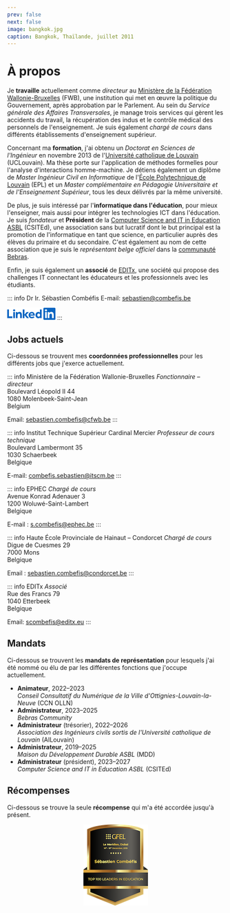 ```yaml
---
prev: false
next: false
image: bangkok.jpg
caption: Bangkok, Thaïlande, juillet 2011
---
```


# À propos

Je **travaille** actuellement comme _directeur_ au [Ministère de la Fédération Wallonie-Bruxelles](https://www.federation-wallonie-bruxelles.be/a-propos-de-la-federation/le-ministere) (FWB), une institution qui met en œuvre la politique du Gouvernement, après approbation par le Parlement. Au sein du _Service générale des Affaires Transversales_, je manage trois services qui gèrent les accidents du travail, la récupération des indus et le contrôle médical des personnels de l'enseignement. Je suis également _chargé de cours_ dans différents établissements d'enseignement supérieur.

Concernant ma **formation**, j'ai obtenu un _Doctorat en Sciences de l'Ingénieur_ en novembre 2013 de l'[Université catholique de Louvain](https://uclouvain.be/fr) (UCLouvain). Ma thèse porte sur l'application de méthodes formelles pour l'analyse d'interactions homme-machine. Je détiens également un diplôme de _Master Ingénieur Civil en Informatique_ de l'[École Polytechnique de Louvain](https://uclouvain.be/fr/facultes/epl) (EPL) et un _Master complémentaire en Pédagogie Universitaire et de l'Enseignement Supérieur_, tous les deux délivrés par la même université.

De plus, je suis intéressé par l'**informatique dans l'éducation**, pour mieux l'enseigner, mais aussi pour intégrer les technologies ICT dans l'éducation. Je suis _fondateur_ et **Président** de la [Computer Science and IT in Education ASBL](https://www.csited.be/fr/home) (CSITEd), une association sans but lucratif dont le but principal est la promotion de l'informatique en tant que science, en particulier auprès des élèves du primaire et du secondaire. C'est également au nom de cette association que je suis le _représentant belge officiel_ dans la [communauté Bebras](https://www.bebras.org).

Enfin, je suis également un **associé** de [EDITx](https://www.editx.eu/fr), une société qui propose des challenges IT connectant les éducateurs et les professionnels avec les étudiants.

::: info Dr Ir. Sébastien Combéfis
E-mail: [sebastien@combefis.be](mailto:sebastien@combefis.be)

[![Logo LinkedIn](/images/LinkedIn-Blue-14@2x.png)](https://www.linkedin.com/in/scombefis)
:::

## Jobs actuels

Ci-dessous se trouvent mes **coordonnées professionnelles** pour les différents jobs que j'exerce actuellement.

::: info Ministère de la Fédération Wallonie-Bruxelles
_Fonctionnaire – directeur_  
Boulevard Léopold II 44  
1080 Molenbeek-Saint-Jean  
Belgium

Email: [sebastien.combefis@cfwb.be](mailto:sebastien.combefis@cfwb.be)
:::

::: info Institut Technique Supérieur Cardinal Mercier
_Professeur de cours technique_  
Boulevard Lambermont 35  
1030 Schaerbeek  
Belgique

E-mail: [combefis.sebastien@itscm.be](mailto:combefis.sebastien@itscm.be)
:::

::: info EPHEC
_Chargé de cours_  
Avenue Konrad Adenauer 3  
1200 Woluwé-Saint-Lambert  
Belgique

E-mail : [s.combefis@ephec.be](mailto:s.combefis@ephec.be)
:::

::: info Haute École Provinciale de Hainaut – Condorcet
_Chargé de cours_  
Digue de Cuesmes 29  
7000 Mons  
Belgique

Email : [sebastien.combefis@condorcet.be](mailto:sebastien.combefis@condorcet.be)
:::

::: info EDITx
_Associé_  
Rue des Francs 79  
1040 Etterbeek  
Belgique

Email: [scombefis@editx.eu](mailto:scombefis@editx.eu)
:::

## Mandats

Ci-dessous se trouvent les **mandats de représentation** pour lesquels j'ai été nommé ou élu de par les différentes fonctions que j'occupe actuellement.

- **Animateur**, 2022–2023  
  _Conseil Consultatif du Numérique de la Ville d'Ottignies-Louvain-la-Neuve_ (CCN OLLN)
- **Administrateur**, 2023–2025  
  _Bebras Community_
- **Administrateur** (trésorier), 2022–2026  
  _Association des Ingénieurs civils sortis de l'Université catholique de Louvain_ (AILouvain)
- **Administrateur**, 2019–2025  
  _Maison du Développement Durable ASBL_ (MDD)
- **Administrateur** (président), 2023–2027  
  _Computer Science and IT in Education ASBL_ (CSITEd)

## Récompenses

Ci-dessous se trouve la seule **récompense** qui m'a été accordée jusqu'à présent.

<div style="text-align: center">
  <img src="/images/top100-leaders-education-gfel2019.png" alt="GFEL 2019" />
</div>
